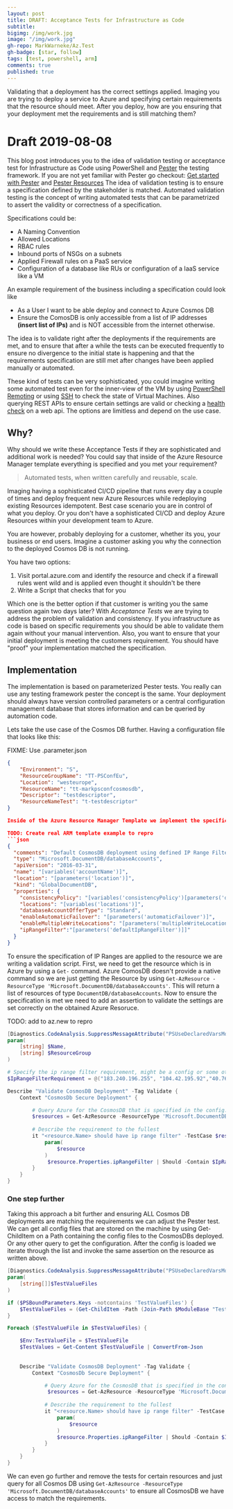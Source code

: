 ```yaml
---
layout: post
title: DRAFT: Acceptance Tests for Infrastructure as Code
subtitle:
bigimg: /img/work.jpg
image: "/img/work.jpg"
gh-repo: MarkWarneke/Az.Test
gh-badge: [star, follow]
tags: [test, powershell, arm]
comments: true
published: true
---
```


Validating that a deployment has the correct settings applied.
Imaging you are trying to deploy a service to Azure and specifying certain requirements that the resource should meet.
After you deploy, how are you ensuring that your deployment met the requirements and is still matching them?

# Draft 2019-08-08

This blog post introduces you to the idea of validation testing or acceptance test for Infrastructure as Code using PowerShell and [Pester](https://github.com/pester/Pester) the testing framework. 
If you are not yet familiar with Pester go checkout: [Get started with Pester](https://www.powershellmagazine.com/2014/03/12/get-started-with-pester-powershell-unit-testing-framework/) and [Pester Resources](https://github.com/pester/Pester/wiki/Articles-and-other-resources)
The idea of validation testing is to ensure a specification defined by the stakeholder is matched. 
Automated validation testing is the concept of writing automated tests that can be parametrized to assert the validity or correctness of a specification.

Specifications could be:

- A Naming Convention
- Allowed Locations
- RBAC rules
- Inbound ports of NSGs on a subnets 
- Applied Firewall rules on a PaaS service
- Configuration of a database like RUs or configuration of a IaaS service like a VM

An example requirement of the business including a specification could look like

- As a User I want to be able deploy and connect to Azure Cosmos DB
- Ensure the ComosDB is only accessible from a list of IP addresses __(insert list of IPs)__ and is NOT accessible from the internet otherwise.

The idea is to validate right after the deployments if the requirements are met, and to ensure that after a while the tests can be executed frequently to ensure no divergence to the initial state is happening and that the requirements specification are still met after changes have been applied manually or automated.

These kind of tests can be very sophisticated, you could imagine writing some automated test even for the inner-view of the VM by using [PowerShell Remoting](https://blogs.technet.microsoft.com/rohit-minni/2017/01/18/remoting-into-azure-arm-virtual-machines-using-powershell/) or using [SSH](https://docs.microsoft.com/en-us/azure/virtual-machines/linux/mac-create-ssh-keys) to check the state of Virtual Machines.
Also querying REST APIs to ensure certain settings are valid or checking a [health check](https://microservices.io/patterns/observability/health-check-api.html) on a web api.
The options are limitless and depend on the use case. 

## Why?

Why should we write these Acceptance Tests if they are sophisticated and additional work is needed? 
You could say that inside of the Azure Resource Manager template everything is specified and you met your requirement?

> Automated tests, when written carefully and reusable, scale.

Imaging having a sophisticated CI/CD pipeline that runs every day a couple of times and deploy frequent new Azure Resources while redeploying existing Resources idempotent. 
Best case scenario you are in control of what you deploy.
Or you don't have a sophisticated CI/CD and deploy Azure Resources within your development team to Azure.

You are however, probably deploying for a customer, whether its you, your business or end users.
Imagine a customer asking you why the connection to the deployed Cosmos DB is not running.

You have two options:

1. Visit portal.azure.com and identify the resource and check if a firewall rules went wild and is applied even thought it shouldn't be there
2. Write a Script that checks that for you

Which one is the better option if that customer is writing you the same question again two days later?
With *Acceptance Tests* we are trying to address the problem of validation and consistency.
If you infrastructure as code is based on specific requirements you should be able to validate them again without your manual intervention.
Also, you want to ensure that your initial deployment is meeting the customers requirement. 
You should have "proof" your implementation matched the specification.

## Implementation

The implementation is based on parameterized Pester tests.
You really can use any testing framework pester the concept is the same.
Your deployment should always have version controlled parameters or a central configuration management database that stores information and can be queried by automation code.

Lets take the use case of the Cosmos DB further. Having a configuration file that looks like this:

FIXME: Use .parameter.json
```json
{
    "Environment": "S",
    "ResourceGroupName": "TT-PSConfEu",
    "Location": "westeurope",
    "ResourceName": "tt-markpsconfcosmosdb",
    "Descriptor": "testdescriptor",
    "ResourceNameTest": "t-testdescriptor"
}

Inside of the Azure Resource Manager Template we implement the specification by using the `ipRangeFilter` property. See [Configure an IP firewall](https://docs.microsoft.com/en-us/azure/cosmos-db/how-to-configure-firewall#configure-ip-firewall-arm).

TODO: Create real ARM template example to repro
```json
{ 
  "comments": "Default CosmosDB deployment using defined IP Range Filter for restricting access",
  "type": "Microsoft.DocumentDB/databaseAccounts",
  "apiVersion": "2016-03-31",
  "name": "[variables('accountName')]",
  "location": "[parameters('location')]",
  "kind": "GlobalDocumentDB",
  "properties": {
    "consistencyPolicy": "[variables('consistencyPolicy')[parameters('defaultConsistencyLevel')]]",
    "locations": "[variables('locations')]",
    "databaseAccountOfferType": "Standard",
    "enableAutomaticFailover": "[parameters('automaticFailover')]",
    "enableMultipleWriteLocations": "[parameters('multipleWriteLocations')]",
    "ipRangeFilter":"[parameters('defaultIpRangeFilter')]]"
  }
}
```

To ensure the specification of IP Ranges are applied to the resource we are writing a validation script.
First, we need to get the resource which is in Azure by using a `Get-` command.
Azure ComosDB doesn't provide a native command so we are just getting the Resource by using `Get-AzResource -ResourceType 'Microsoft.DocumentDB/databaseAccounts'`.
This will return a list of resources of type `DocumentDB/databaseAccounts`. 
Now to ensure the specification is met we need to add an assertion to validate the settings are set correctly on the obtained Azure Resoruce.

TODO: add to az.new to repro
```powershell
[Diagnostics.CodeAnalysis.SuppressMessageAttribute("PSUseDeclaredVarsMoreThanAssignments", "", Justification = "Variables are used inside Pester blocks.")]
param(
    [string] $Name,
    [string] $ResourceGroup
)

# Specify the ip range filter requirement, might be a config or some other location.
$IpRangeFilterRequirement = @("183.240.196.255", "104.42.195.92","40.76.54.131","52.176.6.30","52.169.50.45","52.187.184.26")

Describe "Validate CosmosDB Deployment" -Tag Validate {
    Context "CosmosDb Secure Deployment" {

        # Query Azure for the CosmosDB that is specified in the config.json
        $resources = Get-AzResource -ResourceType 'Microsoft.DocumentDB/databaseAccounts' -Name $Name -ResourceGroupName $ResourceGroupName -ErrorAction SilentlyContinue
        
        # Describe the requirement to the fullest
        it "<resource.Name> should have ip range filter" -TestCase $resources {
            param(
                $resource
            )
             $resource.Properties.ipRangeFilter | Should -Contain $IpRangeFilterRequirement
        }
    }
}
```

### One step further

Taking this approach a bit further and ensuring ALL Cosmos DB deployments are matching the requirements we can adjust the Pester test.
We can get all config files that are stored on the machine by using Get-ChildItem on a Path containing the config files to the CosmosDBs deployed. Or any other query to get the configuration.
After the config is loaded we iterate through the list and invoke the same assertion on the resource as written above.

```powershell
[Diagnostics.CodeAnalysis.SuppressMessageAttribute("PSUseDeclaredVarsMoreThanAssignments", "", Justification = "Variables are used inside Pester blocks.")]
param(
    [string[]]$TestValueFiles
)

if ($PSBoundParameters.Keys -notcontains 'TestValueFiles') {
    $TestValueFiles = (Get-ChildItem -Path (Join-Path $ModuleBase "Test") -Include "config.*.json" -Recurse).FullName
}

Foreach ($TestValueFile in $TestValueFiles) {

    $Env:TestValueFile = $TestValueFile
    $TestValues = Get-Content $TestValueFile | ConvertFrom-Json
    
    
    Describe "Validate CosmosDB Deployment" -Tag Validate {
        Context "CosmosDb Secure Deployment" {

            # Query Azure for the CosmosDB that is specified in the config.json
             $resources = Get-AzResource -ResourceType 'Microsoft.DocumentDB/databaseAccounts' -ResourceGroupName $TestValues.ResourceGroupName -ErrorAction SilentlyContinue
            
            # Describe the requirement to the fullest
            it "<resource.Name> should have ip range filter" -TestCase $resources {
                param(
                    $resource
                )
                $resource.Properties.ipRangeFilter | Should -Contain $IpRangeFilterRequirement
            }
        }
    }
}
```

We can even go further and remove the tests for certain resources and just query for all Cosmos DB using `Get-AzResource -ResourceType 'Microsoft.DocumentDB/databaseAccounts'` to ensure all CosmosDB we have access to match the requirements.
